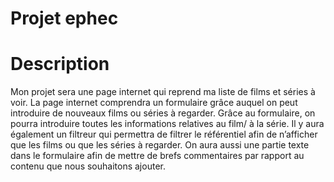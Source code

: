 # Projet ephec 

# Description

Mon projet sera une page internet qui reprend ma liste de films et séries à voir. La page internet comprendra un formulaire grâce auquel on peut introduire de nouveaux films ou séries à regarder.
Grâce au formulaire, on pourra introduire toutes les informations relatives au film/ à la série.
Il y aura également un filtreur qui permettra de filtrer le référentiel afin de n’afficher que les films ou que les séries à regarder.
On aura aussi une partie texte dans le formulaire afin de mettre de brefs commentaires par rapport au contenu que nous souhaitons ajouter.

